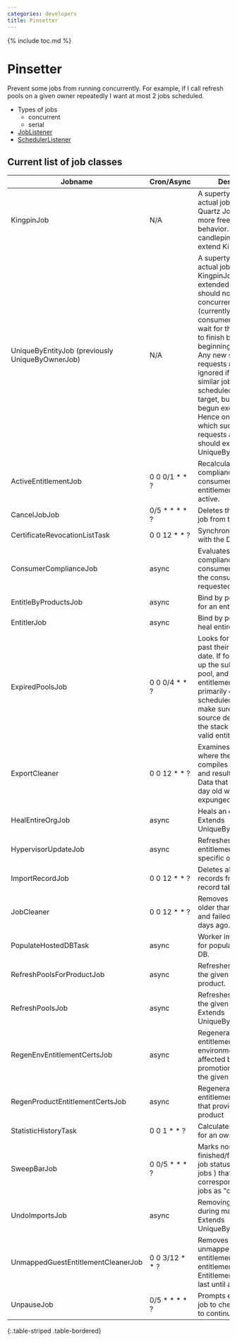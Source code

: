 ```yaml
---
categories: developers
title: Pinsetter
---
```

{% include toc.md %}

# Pinsetter
Prevent some jobs from running concurrently. For example, if I call refresh pools on a given owner repeatedly I want at most 2 jobs scheduled.

* Types of jobs
  * concurrent
  * serial
* [JobListener](http://quartz-scheduler.org/api/2.1.7/org/quartz/JobListener.html)
* [SchedulerListener](http://quartz-scheduler.org/api/2.1.7/org/quartz/SchedulerListener.html)

## Current list of job classes

| Jobname | Cron/Async | Description |
---|---|---
| KingpinJob | N/A | A supertype between actual jobs and the Quartz Job. Gives us more freedom to define behavior. Every candlepin job must extend KingpinJob. |
| UniqueByEntityJob (previously UniqueByOwnerJob) | N/A | A supertype between actual jobs and KingpinJob. Can by extended by jobs that should not be run concurrently per entity (currently owners or consumers). A job will wait for the running job to finish before beginning execution. Any new schedule requests may be ignored if there is a similar job currently scheduled on the same target, but has not begun execution. Hence only jobs for which successive requests are no-ops should  extend UniqueByEntityJob. |
| ActiveEntitlementJob | 0 0 0/1 * * ? | Recalculates compliance for consumers when entitlements become active. |
| CancelJobJob | 0/5 * * * * ? | Deletes the specified job from the scheduler. |
| CertificateRevocationListTask | 0 0 12 * * ? | Synchronizes the CRL with the DB. |
| ConsumerComplianceJob | async | Evaluates the compliance status of a consumer, and updates the consumer if requested. |
| EntitleByProductsJob | async | Bind by pool, product for an entitle date. |
| EntitlerJob | async | Bind by pool, product, heal entire org. |
| ExpiredPoolsJob | 0 0 0/4 * * ? | Looks for any pools past their expiration date. If found we clean up the subscription, pool, and it's entitlements. This is primarily done on a scheduled basis to make sure we re-source derived pools if the stack has other still valid entitlements. |
| ExportCleaner | 0 0 12 * * ? | Examines the directory where the exporter compiles its information and resultant zip file. Data that is more that a day old will be expunged. |
| HealEntireOrgJob | async | Heals an entire org. Extends UniqueByEntityJob. |
| HypervisorUpdateJob | async | Refreshes the entitlement pools for specific org. |
| ImportRecordJob | 0 0 12 * * ? | Deletes all but N oldest records from the import record table. |
| JobCleaner | 0 0 12 * * ? | Removes finished jobs older than yesterday, and failed jobs from 4 days ago. |
| PopulateHostedDBTask | async | Worker implementation for populating Hosted's DB. |
| RefreshPoolsForProductJob | async | Refreshes the pools for the given owner, product. |
| RefreshPoolsJob | async | Refreshes the pools for the given owner. Extends UniqueByEntityJob. |
| RegenEnvEntitlementCertsJob | async | Regenerates entitlements within an environment which are affected by the promotion/demotion of the given content sets. |
| RegenProductEntitlementCertsJob | async | Regenerate entitlements for pools that provide the given product |
| StatisticHistoryTask | 0 0 1 * * ? | Calculates the statistics for an owner. |
| SweepBarJob | 0 0/5 * * * ? | Marks non-finished/failed/canceled job status ( orphaned jobs ) that do not correspond to a quartz jobs as "canceled". |
| UndoImportsJob | async | Removing pools created during manifest import. Extends UniqueByEntityJob. |
| UnmappedGuestEntitlementCleanerJob | 0 0 3/12 * * ? | Removes 24 hour unmapped guest entitlements after the entitlement has expired. Entitlements normally last until a pool expires. |
| UnpauseJob | 0/5 * * * * ? | Prompts each paused job to check if it is safe to continue executing. |
{:.table-striped .table-bordered}
